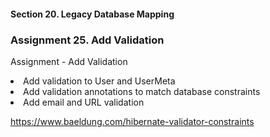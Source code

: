 #### Section 20. Legacy Database Mapping
### Assignment 25. Add Validation


Assignment - Add Validation
<li> Add validation to User and UserMeta
<li> Add validation annotations to match database constraints
<li> Add email and URL validation

https://www.baeldung.com/hibernate-validator-constraints